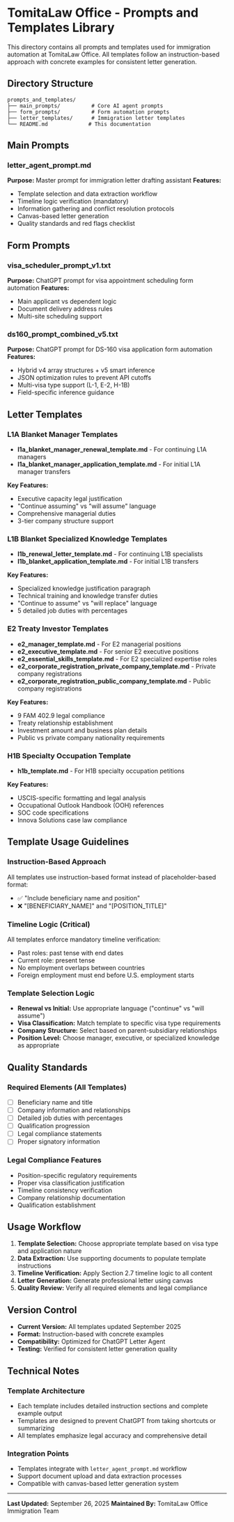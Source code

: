# TomitaLaw Office - Prompts and Templates Library

This directory contains all prompts and templates used for immigration automation at TomitaLaw Office. All templates follow an instruction-based approach with concrete examples for consistent letter generation.

## Directory Structure

```
prompts_and_templates/
├── main_prompts/          # Core AI agent prompts
├── form_prompts/          # Form automation prompts
├── letter_templates/      # Immigration letter templates
└── README.md             # This documentation
```

## Main Prompts

### letter_agent_prompt.md
**Purpose:** Master prompt for immigration letter drafting assistant
**Features:**
- Template selection and data extraction workflow
- Timeline logic verification (mandatory)
- Information gathering and conflict resolution protocols
- Canvas-based letter generation
- Quality standards and red flags checklist

## Form Prompts

### visa_scheduler_prompt_v1.txt
**Purpose:** ChatGPT prompt for visa appointment scheduling form automation
**Features:**
- Main applicant vs dependent logic
- Document delivery address rules
- Multi-site scheduling support

### ds160_prompt_combined_v5.txt
**Purpose:** ChatGPT prompt for DS-160 visa application form automation
**Features:**
- Hybrid v4 array structures + v5 smart inference
- JSON optimization rules to prevent API cutoffs
- Multi-visa type support (L-1, E-2, H-1B)
- Field-specific inference guidance

## Letter Templates

### L1A Blanket Manager Templates
- **l1a_blanket_manager_renewal_template.md** - For continuing L1A managers
- **l1a_blanket_manager_application_template.md** - For initial L1A manager transfers

**Key Features:**
- Executive capacity legal justification
- "Continue assuming" vs "will assume" language
- Comprehensive managerial duties
- 3-tier company structure support

### L1B Blanket Specialized Knowledge Templates
- **l1b_renewal_letter_template.md** - For continuing L1B specialists
- **l1b_blanket_application_template.md** - For initial L1B transfers

**Key Features:**
- Specialized knowledge justification paragraph
- Technical training and knowledge transfer duties
- "Continue to assume" vs "will replace" language
- 5 detailed job duties with percentages

### E2 Treaty Investor Templates
- **e2_manager_template.md** - For E2 managerial positions
- **e2_executive_template.md** - For senior E2 executive positions
- **e2_essential_skills_template.md** - For E2 specialized expertise roles
- **e2_corporate_registration_private_company_template.md** - Private company registrations
- **e2_corporate_registration_public_company_template.md** - Public company registrations

**Key Features:**
- 9 FAM 402.9 legal compliance
- Treaty relationship establishment
- Investment amount and business plan details
- Public vs private company nationality requirements

### H1B Specialty Occupation Template
- **h1b_template.md** - For H1B specialty occupation petitions

**Key Features:**
- USCIS-specific formatting and legal analysis
- Occupational Outlook Handbook (OOH) references
- SOC code specifications
- Innova Solutions case law compliance

## Template Usage Guidelines

### Instruction-Based Approach
All templates use instruction-based format instead of placeholder-based format:
- ✅ "Include beneficiary name and position"
- ❌ "[BENEFICIARY_NAME]" and "[POSITION_TITLE]"

### Timeline Logic (Critical)
All templates enforce mandatory timeline verification:
- Past roles: past tense with end dates
- Current role: present tense
- No employment overlaps between countries
- Foreign employment must end before U.S. employment starts

### Template Selection Logic
- **Renewal vs Initial:** Use appropriate language ("continue" vs "will assume")
- **Visa Classification:** Match template to specific visa type requirements
- **Company Structure:** Select based on parent-subsidiary relationships
- **Position Level:** Choose manager, executive, or specialized knowledge as appropriate

## Quality Standards

### Required Elements (All Templates)
- [ ] Beneficiary name and title
- [ ] Company information and relationships
- [ ] Detailed job duties with percentages
- [ ] Qualification progression
- [ ] Legal compliance statements
- [ ] Proper signatory information

### Legal Compliance Features
- Position-specific regulatory requirements
- Proper visa classification justification
- Timeline consistency verification
- Company relationship documentation
- Qualification establishment

## Usage Workflow

1. **Template Selection:** Choose appropriate template based on visa type and application nature
2. **Data Extraction:** Use supporting documents to populate template instructions
3. **Timeline Verification:** Apply Section 2.7 timeline logic to all content
4. **Letter Generation:** Generate professional letter using canvas
5. **Quality Review:** Verify all required elements and legal compliance

## Version Control

- **Current Version:** All templates updated September 2025
- **Format:** Instruction-based with concrete examples
- **Compatibility:** Optimized for ChatGPT Letter Agent
- **Testing:** Verified for consistent letter generation quality

## Technical Notes

### Template Architecture
- Each template includes detailed instruction sections and complete example output
- Templates are designed to prevent ChatGPT from taking shortcuts or summarizing
- All templates emphasize legal accuracy and comprehensive detail

### Integration Points
- Templates integrate with `letter_agent_prompt.md` workflow
- Support document upload and data extraction processes
- Compatible with canvas-based letter generation system

---

**Last Updated:** September 26, 2025
**Maintained By:** TomitaLaw Office Immigration Team